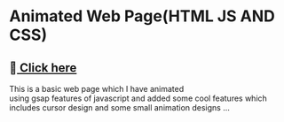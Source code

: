 # Animated Web Page(HTML JS AND CSS)
## 🔗<a href="https://pradyumn1729.github.io/portfolio-site.github.io/"> Click here</a>
This is a basic web page which I have animated 
<br>
using gsap features of javascript and added some cool features which includes cursor design and some small animation designs ...
